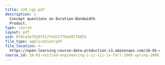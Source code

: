 ```yaml
---
title: s20_cgs.pdf
description: |-
  Concept questions on Duration-Bandwidth
  Product.
type: course
layout: pdf
uid: 6f8ca3e7926f517fed12f76e68776852
file_type: application/pdf
file_location: >-
  https://open-learning-course-data-production.s3.amazonaws.com/16-01-unified-engineering-i-ii-iii-iv-fall-2005-spring-2006/6f8ca3e7926f517fed12f76e68776852_s20_cgs.pdf
course_id: 16-01-unified-engineering-i-ii-iii-iv-fall-2005-spring-2006
---
```

